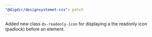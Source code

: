 ```yaml
---
"@digdir/designsystemet-css": patch
---
```


Added new class `ds-readonly-icon` for displaying a the readonly icon (padlock) before an element.

